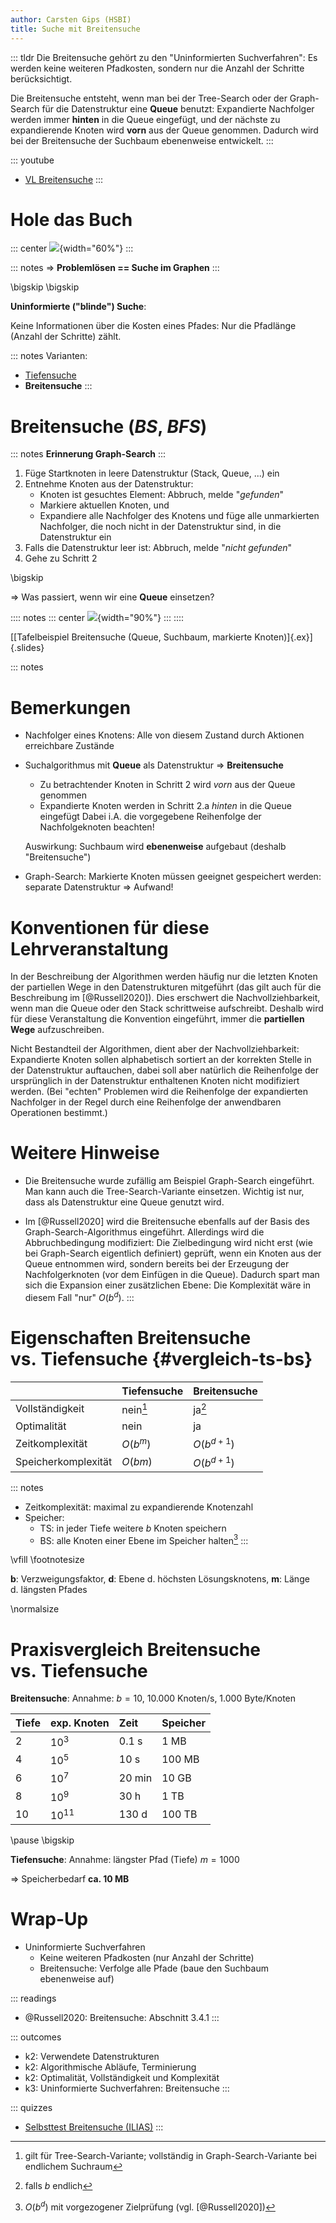 ```yaml
---
author: Carsten Gips (HSBI)
title: Suche mit Breitensuche
---
```


::: tldr
Die Breitensuche gehört zu den "Uninformierten Suchverfahren": Es werden keine weiteren Pfadkosten, sondern nur die
Anzahl der Schritte berücksichtigt.

Die Breitensuche entsteht, wenn man bei der Tree-Search oder der Graph-Search für die Datenstruktur eine **Queue**
benutzt: Expandierte Nachfolger werden immer **hinten** in die Queue eingefügt, und der nächste zu expandierende Knoten
wird **vorn** aus der Queue genommen. Dadurch wird bei der Breitensuche der Suchbaum ebenenweise entwickelt.
:::

::: youtube
-   [VL Breitensuche](https://youtu.be/WLhXt6ZpyD8)
:::

# Hole das Buch

::: center
![](images/graph.png){width="60%"}
:::

::: notes
=\> **Problemlösen == Suche im Graphen**
:::

\bigskip
\bigskip

**Uninformierte ("blinde") Suche**:

Keine Informationen über die Kosten eines Pfades: Nur die Pfadlänge (Anzahl der Schritte) zählt.

::: notes
Varianten:

-   [Tiefensuche](search1-dfs.md)
-   **Breitensuche**
:::

# Breitensuche (*BS*, *BFS*)

::: notes
**Erinnerung Graph-Search**
:::

1.  Füge Startknoten in leere Datenstruktur (Stack, Queue, ...) ein
2.  Entnehme Knoten aus der Datenstruktur:
    -   Knoten ist gesuchtes Element: Abbruch, melde "*gefunden*"
    -   Markiere aktuellen Knoten, und
    -   Expandiere alle Nachfolger des Knotens und füge alle unmarkierten Nachfolger, die noch nicht in der
        Datenstruktur sind, in die Datenstruktur ein
3.  Falls die Datenstruktur leer ist: Abbruch, melde "*nicht gefunden*"
4.  Gehe zu Schritt 2

\bigskip

=\> Was passiert, wenn wir eine **Queue** einsetzen?

:::: notes
::: center
![](images/tafelbeispiel.png){width="90%"}
:::
::::

[[Tafelbeispiel Breitensuche (Queue, Suchbaum, markierte Knoten)]{.ex}]{.slides}

<!-- XXX
* Beispiel mit *gerichteten* Kanten, um lange Zyklen an Tafelbeispiel zu vermeiden
* Sackgasse möglichst "früh" (A-B-C (C: Sackgasse), A-B-D, und von D geht's weiter ...)
-->

::: notes
# Bemerkungen

-   Nachfolger eines Knotens: Alle von diesem Zustand durch Aktionen erreichbare Zustände

-   Suchalgorithmus mit **Queue** als Datenstruktur =\> **Breitensuche**

    -   Zu betrachtender Knoten in Schritt 2 wird *vorn* aus der Queue genommen
    -   Expandierte Knoten werden in Schritt 2.a *hinten* in die Queue eingefügt Dabei i.A. die vorgegebene Reihenfolge
        der Nachfolgeknoten beachten!

    Auswirkung: Suchbaum wird **ebenenweise** aufgebaut (deshalb "Breitensuche")

-   Graph-Search: Markierte Knoten müssen geeignet gespeichert werden: separate Datenstruktur =\> Aufwand!

# Konventionen für diese Lehrveranstaltung

In der Beschreibung der Algorithmen werden häufig nur die letzten Knoten der partiellen Wege in den Datenstrukturen
mitgeführt (das gilt auch für die Beschreibung im [@Russell2020]). Dies erschwert die Nachvollziehbarkeit, wenn man die
Queue oder den Stack schrittweise aufschreibt. Deshalb wird für diese Veranstaltung die Konvention eingeführt, immer die
**partiellen Wege** aufzuschreiben.

Nicht Bestandteil der Algorithmen, dient aber der Nachvollziehbarkeit: Expandierte Knoten sollen alphabetisch sortiert
an der korrekten Stelle in der Datenstruktur auftauchen, dabei soll aber natürlich die Reihenfolge der ursprünglich in
der Datenstruktur enthaltenen Knoten nicht modifiziert werden. (Bei "echten" Problemen wird die Reihenfolge der
expandierten Nachfolger in der Regel durch eine Reihenfolge der anwendbaren Operationen bestimmt.)

# Weitere Hinweise

-   Die Breitensuche wurde zufällig am Beispiel Graph-Search eingeführt. Man kann auch die Tree-Search-Variante
    einsetzen. Wichtig ist nur, dass als Datenstruktur eine Queue genutzt wird.

-   Im [@Russell2020] wird die Breitensuche ebenfalls auf der Basis des Graph-Search-Algorithmus eingeführt. Allerdings
    wird die Abbruchbedingung modifiziert: Die Zielbedingung wird nicht erst (wie bei Graph-Search eigentlich definiert)
    geprüft, wenn ein Knoten aus der Queue entnommen wird, sondern bereits bei der Erzeugung der Nachfolgerknoten (vor
    dem Einfügen in die Queue). Dadurch spart man sich die Expansion einer zusätzlichen Ebene: Die Komplexität wäre in
    diesem Fall "nur" $O(b^{d})$.
:::

# Eigenschaften Breitensuche vs. Tiefensuche {#vergleich-ts-bs}

|                     | **Tiefensuche** | **Breitensuche** |
|:--------------------|:----------------|:-----------------|
| Vollständigkeit     | nein[^1]        | ja[^2]           |
| Optimalität         | nein            | ja               |
| Zeitkomplexität     | $O(b^m)$        | $O(b^{d+1})$     |
| Speicherkomplexität | $O(bm)$         | $O(b^{d+1})$     |

::: notes
-   Zeitkomplexität: maximal zu expandierende Knotenzahl
-   Speicher:
    -   TS: in jeder Tiefe weitere $b$ Knoten speichern
    -   BS: alle Knoten einer Ebene im Speicher halten[^3]
:::

\vfill
\footnotesize

**b**: Verzweigungsfaktor, **d**: Ebene d. höchsten Lösungsknotens, **m**: Länge d. längsten Pfades

\normalsize

# Praxisvergleich Breitensuche vs. Tiefensuche

**Breitensuche**: Annahme: $b=10$, 10.000 Knoten/s, 1.000 Byte/Knoten

| **Tiefe** | **exp. Knoten** | **Zeit** | **Speicher** |
|:----------|:----------------|:---------|:-------------|
| 2         | $10^3$          | 0.1 s    | 1 MB         |
| 4         | $10^5$          | 10 s     | 100 MB       |
| 6         | $10^7$          | 20 min   | 10 GB        |
| 8         | $10^9$          | 30 h     | 1 TB         |
| 10        | $10^{11}$       | 130 d    | 100 TB       |

\pause
\bigskip

**Tiefensuche**: Annahme: längster Pfad (Tiefe) $m=1000$

=\> Speicherbedarf **ca. 10 MB**

# Wrap-Up

-   Uninformierte Suchverfahren
    -   Keine weiteren Pfadkosten (nur Anzahl der Schritte)
    -   Breitensuche: Verfolge alle Pfade (baue den Suchbaum ebenenweise auf)

::: readings
-   @Russell2020: Breitensuche: Abschnitt 3.4.1
:::

::: outcomes
-   k2: Verwendete Datenstrukturen
-   k2: Algorithmische Abläufe, Terminierung
-   k2: Optimalität, Vollständigkeit und Komplexität
-   k3: Uninformierte Suchverfahren: Breitensuche
:::

::: quizzes
-   [Selbsttest Breitensuche (ILIAS)](https://www.hsbi.de/elearning/goto.php?target=tst_1106597&client_id=FH-Bielefeld)
:::

[^1]: gilt für Tree-Search-Variante; vollständig in Graph-Search-Variante bei endlichem Suchraum

[^2]: falls *b* endlich

[^3]: $O(b^{d})$ mit vorgezogener Zielprüfung (vgl. [@Russell2020])
